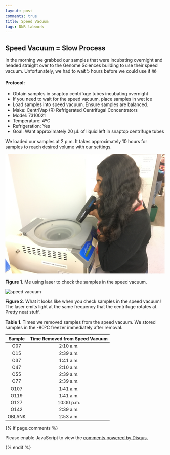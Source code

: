 ```yaml
---
layout: post
comments: true
title: Speed Vacuum
tags: DNR labwork
---
```


## Speed Vacuum = Slow Process

In the morning we grabbed our samples that were incubating overnight and headed straight over to the Genome Sciences building to use their speed vacuum. Unfortunately, we had to wait 5 hours before we could use it :sob:

#### **Protocol**:
- Obtain samples in snaptop centrifuge tubes incubating overnight
 - If you need to wait for the speed vacuum, place samples in wet ice
- Load samples into speed vacuum. Ensure samples are balanced.
 - Make: CentriVap (R) Refrigerated Centrifugal Concentrators
 - Model: 7310021
 - Temperature: 4ºC
 - Refrigeration: Yes
 - Goal: Want approximately 20 µL of liquid left in snaptop centrifuge tubes
  
We loaded our samples at 2 p.m. It takes approximately 10 hours for samples to reach desired volume with our settings. 

![speed vacuum](https://raw.githubusercontent.com/RobertsLab/project-oyster-oa/master/images/DNR/Lab-Notebook/usingspeedvac.JPG)

**Figure 1**. Me using laser to check the samples in the speed vacuum.

![speed vacuum](https://github.com/RobertsLab/project-oyster-oa/blob/master/images/DNR/Lab-Notebook/speedvac.gif)

**Figure 2**. What it looks like when you check samples in the speed vacuum! The laser emits light at the same frequency that the centrifuge rotates at. Pretty neat stuff.

**Table 1**. Times we removed samples from the speed vacuum. We stored samples in the -80ºC freezer immediately after removal.

| **Sample** | **Time Removed from Speed Vacuum** |
|:----------:|:----------------------------------:|
|     O07    |              2:10 a.m.             |
|     O15    |              2:39 a.m.             |
|     O37    |              1:41 a.m.             |
|     O47    |              2:10 a.m.             |
|     O55    |              2:39 a.m.             |
|     O77    |              2:39 a.m.             |
|    O107    |              1:41 a.m.             |
|    O119    |              1:41 a.m.             |
|    O127    |             10:00 p.m.             |
|    O142    |              2:39 a.m.             |
|   OBLANK   |              2:53 a.m.             |

{% if page.comments %}

<div id="disqus_thread"></div>
<script>

/**
*  RECOMMENDED CONFIGURATION VARIABLES: EDIT AND UNCOMMENT THE SECTION BELOW TO INSERT DYNAMIC VALUES FROM YOUR PLATFORM OR CMS.
*  LEARN WHY DEFINING THESE VARIABLES IS IMPORTANT: https://disqus.com/admin/universalcode/#configuration-variables*/
/*
var disqus_config = function () {
this.page.url = PAGE_URL;  // Replace PAGE_URL with your page's canonical URL variable
this.page.identifier = PAGE_IDENTIFIER; // Replace PAGE_IDENTIFIER with your page's unique identifier variable
};
*/
(function() { // DON'T EDIT BELOW THIS LINE
var d = document, s = d.createElement('script');
s.src = 'https://the-responsible-grad-student.disqus.com/embed.js';
s.setAttribute('data-timestamp', +new Date());
(d.head || d.body).appendChild(s);
})();
</script>
<noscript>Please enable JavaScript to view the <a href="https://disqus.com/?ref_noscript">comments powered by Disqus.</a></noscript>

{% endif %}

<script id="dsq-count-scr" src="//the-responsible-grad-student.disqus.com/count.js" async></script>
